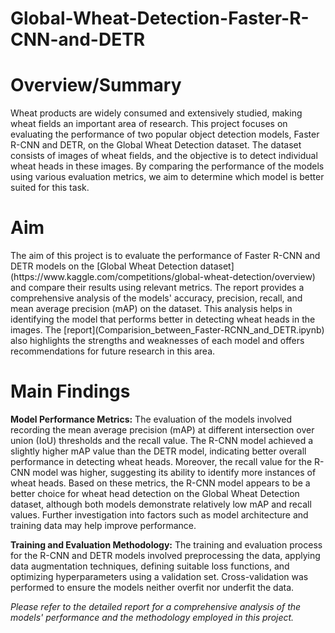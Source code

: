 # Global-Wheat-Detection-Faster-R-CNN-and-DETR


<h1>Overview/Summary</h1>
Wheat products are widely consumed and extensively studied, making wheat fields an important area of research. This project focuses on evaluating the performance of two popular object detection models, Faster R-CNN and DETR, on the Global Wheat Detection dataset. The dataset consists of images of wheat fields, and the objective is to detect individual wheat heads in these images. By comparing the performance of the models using various evaluation metrics, we aim to determine which model is better suited for this task.

<h1>Aim</h1>
The aim of this project is to evaluate the performance of Faster R-CNN and DETR models on the [Global Wheat Detection dataset](https://www.kaggle.com/competitions/global-wheat-detection/overview) and compare their results using relevant metrics. The report provides a comprehensive analysis of the models' accuracy, precision, recall, and mean average precision (mAP) on the dataset. This analysis helps in identifying the model that performs better in detecting wheat heads in the images. The [report](Comparision_between_Faster-RCNN_and_DETR.ipynb) also highlights the strengths and weaknesses of each model and offers recommendations for future research in this area.

<h1>Main Findings</h1>

**Model Performance Metrics:** The evaluation of the models involved recording the mean average precision (mAP) at different intersection over union (IoU) thresholds and the recall value. The R-CNN model achieved a slightly higher mAP value than the DETR model, indicating better overall performance in detecting wheat heads. Moreover, the recall value for the R-CNN model was higher, suggesting its ability to identify more instances of wheat heads. Based on these metrics, the R-CNN model appears to be a better choice for wheat head detection on the Global Wheat Detection dataset, although both models demonstrate relatively low mAP and recall values. Further investigation into factors such as model architecture and training data may help improve performance.

**Training and Evaluation Methodology:** The training and evaluation process for the R-CNN and DETR models involved preprocessing the data, applying data augmentation techniques, defining suitable loss functions, and optimizing hyperparameters using a validation set. Cross-validation was performed to ensure the models neither overfit nor underfit the data.

*Please refer to the detailed report for a comprehensive analysis of the models' performance and the methodology employed in this project.*
